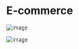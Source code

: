 # E-commerce

![image](https://user-images.githubusercontent.com/47065244/180469478-5ae8c806-e500-44b7-b197-d9f262c56066.png)


![image](https://user-images.githubusercontent.com/47065244/180469612-d961790c-ddc4-495b-82c8-dcbf8a4acf62.png)
